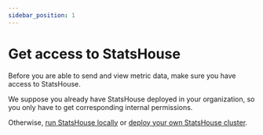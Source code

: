```yaml
---
sidebar_position: 1
---
```


# Get access to StatsHouse

Before you are able to send and view metric data, make sure you have access to StatsHouse.

We suppose you already have StatsHouse deployed in your organization, so you only have to get
corresponding internal permissions.

Otherwise, [run StatsHouse locally](../quick-start.md#run-statshouse-locally) or 
[deploy your own StatsHouse cluster](../admin/install.md).
